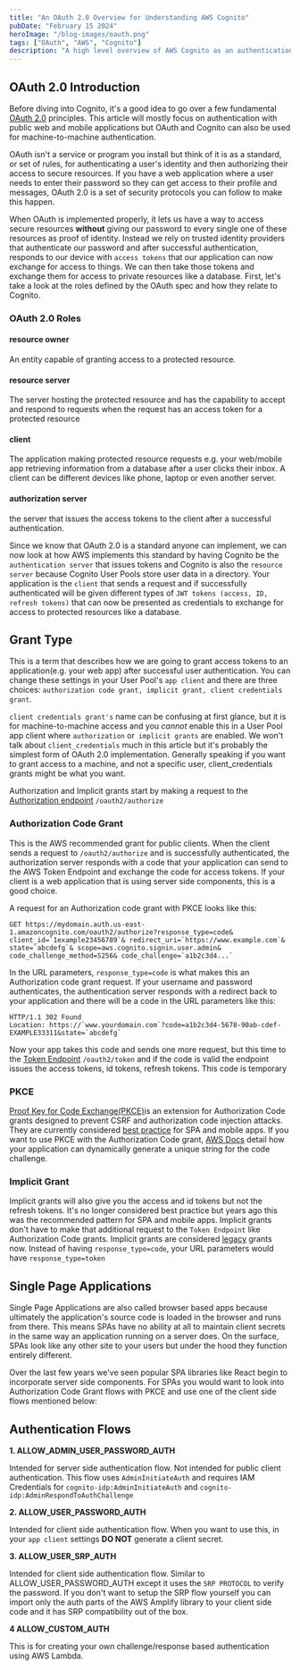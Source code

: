 ```yaml
---
title: "An OAuth 2.0 Overview for Understanding AWS Cognito"
pubDate: "February 15 2024"
heroImage: "/blog-images/oauth.png"
tags: ["OAuth", "AWS", "Cognito"]
description: "A high level overview of AWS Cognito as an authentication and authorization service. AWS Cognito is an identity management platform for web and mobile applications for registering users, authentication and authorization."
---
```


## OAuth 2.0 Introduction

Before diving into Cognito, it's a good idea to go over a few fundamental [OAuth 2.0](https://datatracker.ietf.org/doc/html/rfc6749) principles. This article will mostly focus on authentication with public web and mobile applications but OAuth and Cognito can also be used for machine-to-machine authentication.

OAuth isn't a service or program you install but think of it is as a standard, or set of rules, for authenticating a user's identity and then authorizing their access to secure resources. If you have a web application where a user needs to enter their password so they can get access to their profile and messages, OAuth 2.0 is a set of security protocols you can follow to make this happen. 

When OAuth is implemented properly, it lets us have a way to access secure resources **without** giving our password to every single one of these resources as proof of identity. Instead we rely on trusted identity providers that authenticate our password and after successful authentication, responds to our device with `access tokens` that our application can now exchange for access to things.  We can then take those tokens and exchange them for access to private resources like a database.  First, let's take a look at the roles defined by the OAuth spec and how they relate to Cognito.

### OAuth 2.0 Roles

#### resource owner
An entity capable of granting access to a protected resource.

#### resource server
The server hosting the protected resource and has the capability to accept and respond to requests when the request has an access token for a protected resource

#### client
The application making protected resource requests e.g. your web/mobile app retrieving information from a database after a user clicks their inbox. A client can be different devices like phone, laptop or even another server. 

#### authorization server
the server that issues the access tokens to the client after a successful authentication. 

Since we know that OAuth 2.0 is a standard anyone can implement, we can now look at how AWS implements this standard by having Cognito be the `authentication server` that issues tokens and Cognito is also the `resource server` because Cognito User Pools store user data in a directory. Your application is the `client` that sends a request and if successfully authenticated will be given different types of `JWT tokens (access, ID, refresh tokens)` that can now be presented as credentials to exchange for access to protected resources like a database.
## Grant Type

This is a term that describes how we are going to grant access tokens to an application(e.g. your web app) after successful user authentication. You can change these settings in your User Pool's `app client` and there are three choices: `authorization code grant, implicit grant, client credentials grant`. 

`client credentials grant's` name can be confusing at first glance, but it is for machine-to-machine access and you *cannot* enable this in a User Pool app client where `authorization` or` implicit grants` are enabled. We won't talk about `client_credentials` much in this article but it's probably the simplest form of OAuth 2.0 implementation. Generally speaking if you want to grant access to a machine, and not a specific user, client_credentials grants might be what you want.

Authorization and Implicit grants start by making a request to the [Authorization endpoint](https://docs.aws.amazon.com/cognito/latest/developerguide/authorization-endpoint.html)  `/oauth2/authorize`

### Authorization Code Grant

This is the AWS recommended grant for public clients. When the client sends a request to `/oauth2/authorize`  and is successfully authenticated, the authorization server responds with a code that your application can send to the AWS Token Endpoint and exchange the code for access tokens. If your client is a web application that is using server side components, this is a good choice.

A request for an Authorization code grant with PKCE looks like this:

```
GET https://mydomain.auth.us-east-1.amazoncognito.com/oauth2/authorize?response_type=code& client_id=`1example23456789`& redirect_uri=`https://www.example.com`& state=`abcdefg`& scope=aws.cognito.signin.user.admin& code_challenge_method=S256& code_challenge=`a1b2c3d4...`
```

In the URL parameters, `response_type=code` is what makes this an Authorization code grant request. If your username and password authenticates, the authentication server responds with a redirect back to your application and there will be a code in the URL parameters like this:

```
HTTP/1.1 302 Found 
Location: https://`www.yourdomain.com`?code=a1b2c3d4-5678-90ab-cdef-EXAMPLE33311&state=`abcdefg`
```

Now your app takes this code and sends one more request, but this time  to the [Token Endpoint](https://docs.aws.amazon.com/cognito/latest/developerguide/token-endpoint.html)  `/oauth2/token` and if the code is valid the endpoint issues the access tokens, id tokens, refresh tokens. This code is temporary 
### PKCE

[Proof Key for Code Exchange(PKCE)](https://www.rfc-editor.org/rfc/rfc7636)is an extension for Authorization Code grants designed to prevent CSRF and authorization code injection attacks. They are currently considered [best practice](https://datatracker.ietf.org/doc/html/draft-ietf-oauth-security-topics) for SPA and mobile apps. If you want to use PKCE with the Authorization Code grant, [AWS Docs](https://docs.aws.amazon.com/cognito/latest/developerguide/using-pkce-in-authorization-code.html#using-pkce-in-authorization-code.title) detail how your application can dynamically generate a unique string for the code challenge. 
### Implicit Grant

Implicit grants will also give you the access and id tokens but  not the refresh tokens.  It's no longer considered best practice but years ago this was the recommended pattern for SPA and mobile apps. Implicit grants don't have to make that additional request to the `Token Endpoint` like Authorization Code grants. Implicit grants are considered [legacy](https://docs.aws.amazon.com/cognito/latest/developerguide/federation-endpoints-oauth-grants.html) grants now. Instead of having `response_type=code`, your URL parameters would have `response_type=token`

## Single Page Applications

Single Page Applications are also called browser based apps because ultimately the application's source code is loaded in the browser and runs from there. This means SPAs have no ability at all to maintain client secrets in the same way an application running on a server does. On the surface, SPAs look like any other site to your users but under the hood they function entirely different. 

Over the last few years we've seen popular SPA libraries like React begin to incorporate server side components. For SPAs you would want to look into Authorization Code Grant flows with PKCE and use one of the client side flows mentioned below:

## Authentication Flows

**1.  ALLOW_ADMIN_USER_PASSWORD_AUTH**

Intended for server side authentication flow. Not intended for public client authentication. This flow uses `AdminInitiateAuth` and requires IAM Credentials for `cognito-idp:AdminInitiateAuth` and `cognito-idp:AdminRespondToAuthChallenge`

**2. ALLOW_USER_PASSWORD_AUTH**

Intended for client side authentication flow. When you want to use this, in your `app client` settings **DO NOT** generate a client secret. 

**3. ALLOW_USER_SRP_AUTH**

Intended for client side authentication flow. Similar to ALLOW_USER_PASSWORD_AUTH except it uses the `SRP PROTOCOL` to  verify the password. If you don't want to setup the SRP flow yourself you can import only the auth parts of the AWS Amplify library to your client side code and it has SRP compatibility out of the box. 

**4 ALLOW_CUSTOM_AUTH**

This is for creating your own challenge/response based authentication using AWS Lambda.